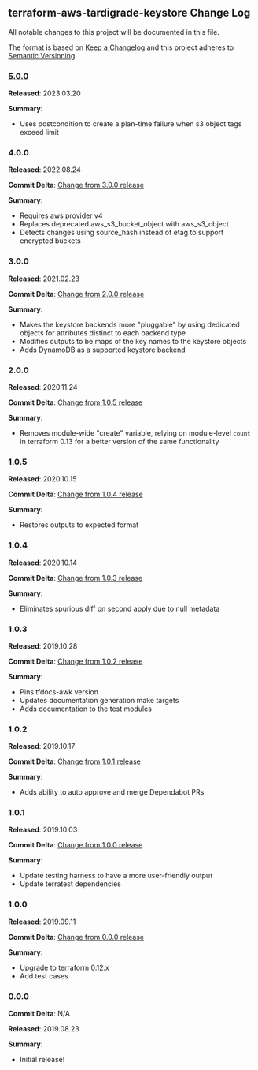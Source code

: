 ## terraform-aws-tardigrade-keystore Change Log

All notable changes to this project will be documented in this file.

The format is based on [Keep a Changelog](http://keepachangelog.com/) and this project adheres to [Semantic Versioning](http://semver.org/).

### [5.0.0](https://github.com/MetroStar/terraform-aws-tardigrade-keystore/releases/tag/5.0.0)

**Released**: 2023.03.20

**Summary**:

*   Uses postcondition to create a plan-time failure when s3 object tags exceed limit

### 4.0.0

**Released**: 2022.08.24

**Commit Delta**: [Change from 3.0.0 release](https://github.com/MetroStar/terraform-aws-tardigrade-keystore/compare/3.0.0...4.0.0)

**Summary**:

*   Requires aws provider v4
*   Replaces deprecated aws_s3_bucket_object with aws_s3_object
*   Detects changes using source_hash instead of etag to support encrypted buckets

### 3.0.0

**Released**: 2021.02.23

**Commit Delta**: [Change from 2.0.0 release](https://github.com/MetroStar/terraform-aws-tardigrade-keystore/compare/2.0.0...3.0.0)

**Summary**:

*   Makes the keystore backends more "pluggable" by using dedicated objects for
    attributes distinct to each backend type
*   Modifies outputs to be maps of the key names to the keystore objects
*   Adds DynamoDB as a supported keystore backend

### 2.0.0

**Released**: 2020.11.24

**Commit Delta**: [Change from 1.0.5 release](https://github.com/MetroStar/terraform-aws-tardigrade-keystore/compare/1.0.5...2.0.0)

**Summary**:

*   Removes module-wide "create" variable, relying on module-level `count` in terraform
    0.13 for a better version of the same functionality

### 1.0.5

**Released**: 2020.10.15

**Commit Delta**: [Change from 1.0.4 release](https://github.com/MetroStar/terraform-aws-tardigrade-keystore/compare/1.0.4...1.0.5)

**Summary**:

*   Restores outputs to expected format

### 1.0.4

**Released**: 2020.10.14

**Commit Delta**: [Change from 1.0.3 release](https://github.com/MetroStar/terraform-aws-tardigrade-keystore/compare/1.0.3...1.0.4)

**Summary**:

*   Eliminates spurious diff on second apply due to null metadata

### 1.0.3

**Released**: 2019.10.28

**Commit Delta**: [Change from 1.0.2 release](https://github.com/MetroStar/terraform-aws-tardigrade-keystore/compare/1.0.2...1.0.3)

**Summary**:

*   Pins tfdocs-awk version
*   Updates documentation generation make targets
*   Adds documentation to the test modules

### 1.0.2

**Released**: 2019.10.17

**Commit Delta**: [Change from 1.0.1 release](https://github.com/MetroStar/terraform-aws-tardigrade-keystore/compare/1.0.1...1.0.2)

**Summary**:

*   Adds ability to auto approve and merge Dependabot PRs

### 1.0.1

**Released**: 2019.10.03

**Commit Delta**: [Change from 1.0.0 release](https://github.com/MetroStar/terraform-aws-tardigrade-keystore/compare/1.0.0...1.0.1)

**Summary**:

*   Update testing harness to have a more user-friendly output
*   Update terratest dependencies

### 1.0.0

**Released**: 2019.09.11

**Commit Delta**: [Change from 0.0.0 release](https://github.com/MetroStar/terraform-aws-tardigrade-keystore/compare/0.0.0...1.0.0)

**Summary**:

*   Upgrade to terraform 0.12.x
*   Add test cases

### 0.0.0

**Commit Delta**: N/A

**Released**: 2019.08.23

**Summary**:

*   Initial release!
